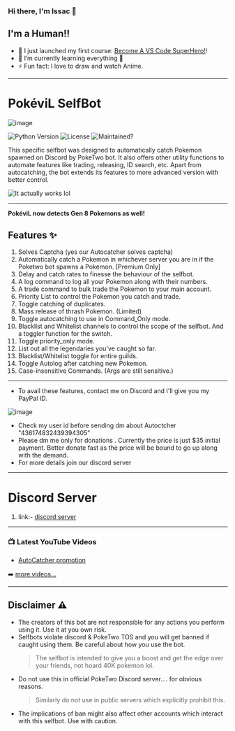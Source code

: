 ### Hi there, I'm Issac  👋

## I'm a Human!!

- 🔭 I just launched my first course: [Become A VS Code SuperHero!][course]!
- 🌱 I’m currently learning everything 🤣
- ⚡ Fun fact: I love to draw and watch Anime.

---


# PokéviL SelfBot
![image](https://cdn.discordapp.com/avatars/844213425680416838/3bc96ea5512cbb081e511e72449efaf7.png)

![Python Version](https://img.shields.io/badge/python-3.8-blue.svg?style=for-the-badge) ![License](https://img.shields.io/github/license/mashape/apistatus.svg?style=for-the-badge) ![Maintained?](https://img.shields.io/badge/Maintained%3F-Premium%20Version+-red.svg?style=for-the-badge) 

This specific selfbot was designed to automatically catch Pokemon spawned on Discord by PokeTwo bot. It also offers other utility functions to automate features like trading, releasing, ID search, etc. Apart from autocatching, the bot extends its features to more advanced version with better control.

![It actually works lol](https://cdn.discordapp.com/attachments/859421191852523541/867729114147323924/Screenshot_20210722-165531.jpg)

---


**PokéviL now detects Gen 8 Pokemons as well!**

## Features ✨
1. Solves Captcha (yes our Autocatcher solves captcha)
2. Automatically catch a Pokemon in whichever server you are in if the Poketwo bot spawns a Pokemon. [Premium Only]
3. Delay and catch rates to finesse the behaviour of the selfbot.
4. A log command to log all your Pokemon along with their numbers.
5. A trade command to bulk trade the Pokemon to your main account.
6. Priority List to control the Pokemon you catch and trade.
7. Toggle catching of duplicates.
8. Mass release of thrash Pokemon. (Limited)
9. Toggle autocatching to use in Command_Only mode.
10. Blacklist and Whitelist channels to control the scope of the selfbot. And a toggler function for the switch.
11. Toggle priority_only mode.
12. List out all the legendaries you've caught so far.
13. Blacklist/Whitelist toggle for entire guilds.
14. Toggle Autolog after catching new Pokemon.
15. Case-insensitive Commands. (Args are still sensitive.)

---

* To avail these features, contact me on Discord and I'll give you my PayPal ID. 
 
 ![image](https://cdn.discordapp.com/attachments/827130387825295381/867694840175263744/Screenshot_20210722-143910.jpg)
 
 * Check my user id before sending dm about Autoctcher "436174832439394305"
 * Please dm me only for donations . Currently the price is just $35 initial payment. Better donate fast as the price will be bound to go up along with the demand.
 * For more details join our discord server 

---

# Discord Server
1. link:- [discord server](https://discord.gg/Q3QcfKqT2U) 
---

### 📺 Latest YouTube Videos

<!-- YOUTUBE:START -->
- [AutoCatcher promotion](https://www.youtube.com/watch?)
<!-- YOUTUBE:END -->

➡️ [more videos...](https://youtube.com/codestackr)

---

## Disclaimer ⚠️
* The creators of this bot are not responsible for any actions you perform using it. Use it at you own risk.
* Selfbots violate discord & PokeTwo TOS and you will get banned if caught using them. Be careful about how you use the bot.
  > The selfbot is intended to give you a boost and get the edge over your friends, not hoard 40K pokemon lol.
* Do not use this in official PokeTwo Discord server.... for obvious reasons.
  > Similarly do not use in public servers which explicitly prohibit this.
* The implications of ban might also affect other accounts which interact with this selfbot. Use with caution.  

 

[course]: http://vsCodeHero.com
